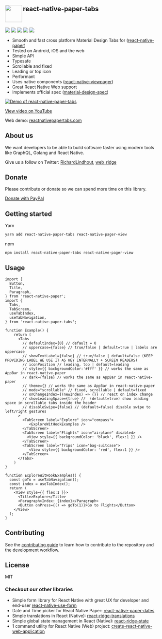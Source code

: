 <img align="left" width="56" height="56" src="https://user-images.githubusercontent.com/6492229/103138418-c9580f00-46d2-11eb-855a-f8b3c9e90ac7.png"> react-native-paper-tabs
---
<br>
<p float="left">
<img src="https://badgen.net/bundlephobia/minzip/react-native-paper-tabs" />
<img src="https://badgen.net/npm/dy/react-native-paper-tabs" />
<img src="https://badgen.net/npm/types/react-native-paper-tabs" />
<img src="https://badgen.net/npm/license/react-native-paper-tabs" />
<img src="https://img.shields.io/badge/Runs%20with%20Expo-4630EB.svg?style=flat-square&logo=EXPO&labelColor=f3f3f3&logoColor=000" />
</p>

- Smooth and fast cross platform Material Design Tabs for ([react-native-paper](https://callstack.github.io/react-native-paper/))
- Tested on Android, iOS and the web
- Simple API
- Typesafe
- Scrollable and fixed
- Leading or top icon
- Performant
- Uses native components ([react-native-viewpager](https://github.com/callstack/react-native-viewpager))
- Great React Native Web support
- Implements official spec ([material-design-spec](https://material.io/components/tabs#usage))

[![Demo of react-native-paper-tabs](https://user-images.githubusercontent.com/6492229/103141217-cb7d9600-46f1-11eb-8a98-9f233f0b7198.png)](https://www.youtube.com/watch?v=DFZQlT11k58)

[View video on YouTube](https://www.youtube.com/watch?v=DFZQlT11k58)

Web demo: [reactnativepapertabs.com](http://reactnativepapertabs.com/)


## About us
We want developers to be able to build software faster using modern tools like GraphQL, Golang and React Native.

Give us a follow on Twitter:
[RichardLindhout](https://twitter.com/RichardLindhout),
[web_ridge](https://twitter.com/web_ridge)

## Donate
Please contribute or donate so we can spend more time on this library.

[Donate with PayPal](https://www.paypal.com/cgi-bin/webscr?cmd=_s-xclick&hosted_button_id=7B9KKQLXTEW9Q&source=url)


## Getting started

Yarn
```sh
yarn add react-native-paper-tabs react-native-pager-view
```

npm
```sh
npm install react-native-paper-tabs react-native-pager-view
```

## Usage

```tsx
import {
  Button,
  Title,
  Paragraph,
} from 'react-native-paper';
import {
  Tabs,
  TabScreen,
  useTabIndex,
  useTabNavigation,
} from 'react-native-paper-tabs';

function Example() {
    return (
      <Tabs
        // defaultIndex={0} // default = 0
        // uppercase={false} // true/false | default=true | labels are uppercase
        // showTextLabel={false} // true/false | default=false (KEEP PROVIDING LABEL WE USE IT AS KEY INTERNALLY + SCREEN READERS)
        // iconPosition // leading, top | default=leading
        // style={{ backgroundColor:'#fff' }} // works the same as AppBar in react-native-paper
        // dark={false} // works the same as AppBar in react-native-paper
        // theme={} // works the same as AppBar in react-native-paper
        // mode="scrollable" // fixed, scrollable | default=fixed
        // onChangeIndex={(newIndex) => {}} // react on index change
        // showLeadingSpace={true} //  (default=true) show leading space in scrollable tabs inside the header
        // disableSwipe={false} // (default=false) disable swipe to left/right gestures
      >
        <TabScreen label="Explore" icon="compass">
           <ExploreWitHookExamples />
        </TabScreen>
        <TabScreen label="Flights" icon="airplane" disabled>
          <View style={{ backgroundColor: 'black', flex:1 }} />
        </TabScreen>
        <TabScreen label="Trips" icon="bag-suitcase">
           <View style={{ backgroundColor: 'red', flex:1 }} />
        </TabScreen>
      </Tabs>
    )
}

function ExploreWitHookExamples() {
  const goTo = useTabNavigation();
  const index = useTabIndex();
  return (
    <View style={{ flex:1 }}>
      <Title>Explore</Title>
      <Paragraph>Index: {index}</Paragraph>
      <Button onPress={() => goTo(1)}>Go to Flights</Button>
    </View>
  );
}

```

## Contributing

See the [contributing guide](CONTRIBUTING.md) to learn how to contribute to the repository and the development workflow.

## License

MIT


### Checkout our other libraries
- Simple form library for React Native with great UX for developer and end-user [react-native-use-form](https://github.com/web-ridge/react-native-use-form)
- Date and Time picker for React Native Paper: [react-native-paper-dates](https://github.com/web-ridge/react-native-paper-dates)
- Simple translations in React (Native): [react-ridge-translations](https://github.com/web-ridge/react-ridge-translations)
- Simple global state management in React (Native): [react-ridge-state](https://github.com/web-ridge/react-ridge-state)
- 1 command utility for React Native (Web) project: [create-react-native-web-application](https://github.com/web-ridge/create-react-native-web-application)
